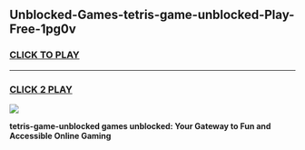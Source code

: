 
## Unblocked-Games-tetris-game-unblocked-Play-Free-1pg0v
<h3>
<a href="https://premium76.site?title=tetris-game-unblocked&ref=15A">CLICK TO PLAY</a></h3>
<hr>

<h3>
<a href="https://premium76.site?title=tetris-game-unblocked&ref=15A">CLICK 2 PLAY</a>
  
</h3>

<a href="https://premium76.site?title=tetris-game-unblocked&ref=15A"><img src="https://clearcache.store/games.png"></a>


**tetris-game-unblocked games unblocked: Your Gateway to Fun and Accessible Online Gaming**
